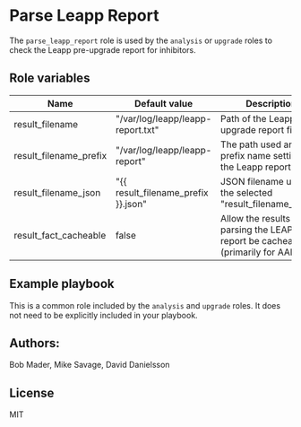 # Parse Leapp Report

The `parse_leapp_report` role is used by the `analysis` or `upgrade` roles to check the Leapp pre-upgrade report for inhibitors.

## Role variables

| Name                    | Default value         | Description                                         |
|-------------------------|-----------------------|-----------------------------------------------------|
| result_filename         | "/var/log/leapp/leapp-report.txt" | Path of the Leapp pre-upgrade report file. |
| result_filename_prefix  | "/var/log/leapp/leapp-report"      | The path used and the prefix name setting for the Leapp report |
| result_filename_json    | "{{ result_filename_prefix }}.json" | JSON filename using the selected "result_filename_prefix" |
| result_fact_cacheable    | false | Allow the results from parsing the LEAPP report be cacheable (primarily for AAP) |

## Example playbook

This is a common role included by the `analysis` and `upgrade` roles. It does not need to be explicitly included in your playbook.

## Authors:
Bob Mader, Mike Savage, David Danielsson

## License

MIT
